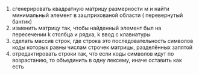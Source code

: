 1) сгенерировать квадратную матрицу размерности м и найти минимальный элемент в заштрихованой области ( перевернутый бантик)
2) изменить матрицу так, чтобы найденный элемент был на пересечении k столбца и рядка, k ввод с клавиатуры
3) сделать массив строк, где строка это последовательность символов коды которых равны числам строчек матрицы, разделённых запятой
4) отредактировать строки так, что если коды символов идут по возрастанию, то объединить в одну лексему, иначе оставить как есть
